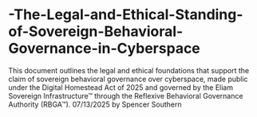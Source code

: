 # -The-Legal-and-Ethical-Standing-of-Sovereign-Behavioral-Governance-in-Cyberspace
This document outlines the legal and ethical foundations that support the claim of sovereign behavioral governance over cyberspace, made public under the Digital Homestead Act of 2025 and governed by the Eliam Sovereign Infrastructure™ through the Reflexive Behavioral Governance Authority (RBGA™).
07/13/2025 by Spencer Southern
